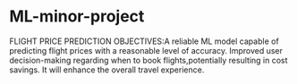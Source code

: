 # ML-minor-project
FLIGHT PRICE PREDICTION
OBJECTIVES:A reliable ML model capable of predicting flight prices with a reasonable level of accuracy.
Improved user decision-making regarding when to book flights,potentially resulting in cost savings.
It will enhance the overall travel experience.
